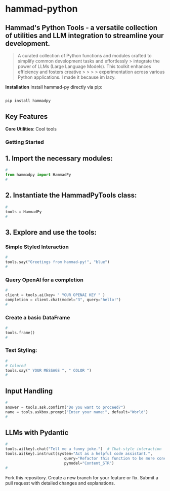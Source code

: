 # hammad-python
## Hammad's Python Tools - a versatile collection of utilities and LLM integration to streamline your development.

> A curated collection of Python functions and modules crafted to simplify common development tasks and effortlessly > integrate the power of LLMs (Large Language Models). This toolkit enhances efficiency and fosters creative > > > > experimentation across various Python applications. I made it because im lazy.

**Installation**
Install hammad-py directly via pip:

```bash

pip install hammadpy

```

## Key Features

**Core Utilities**: Cool tools

### Getting Started

## 1. Import the necessary modules:

```python
#
from hammadpy import HammadPy
#
```

## 2. Instantiate the HammadPyTools class:

```python
#
tools = HammadPy
#
```

## 3. Explore and use the tools:

### Simple Styled Interaction

```python
#
tools.say("Greetings from hammad-py!", "blue")
#
```

### Query OpenAI for a completion 

```python
#
client = tools.ai(key= " YOUR OPENAI KEY " )
completion = client.chat(model="3", query="hello!")
#
```

### Create a basic DataFrame

```python
#
tools.frame()
#
```

### Text Styling:

```python
#
# Colored
tools.say(" YOUR MESSAGE ", " COLOR ")
#
```

## Input Handling

```python
#
answer = tools.ask.confirm("Do you want to proceed?")
name = tools.askbox.prompt("Enter your name:", default="World")
#
```

## LLMs with Pydantic

```python
#
tools.ai(key).chat("Tell me a funny joke.")  # Chat-style interaction
tools.ai(key).instruct(system="Act as a helpful code assistant.",
                          query="Refactor this function to be more concise."
                          pymodel="Content_STR")
#
```

Fork this repository.
Create a new branch for your feature or fix.
Submit a pull request with detailed changes and explanations.
